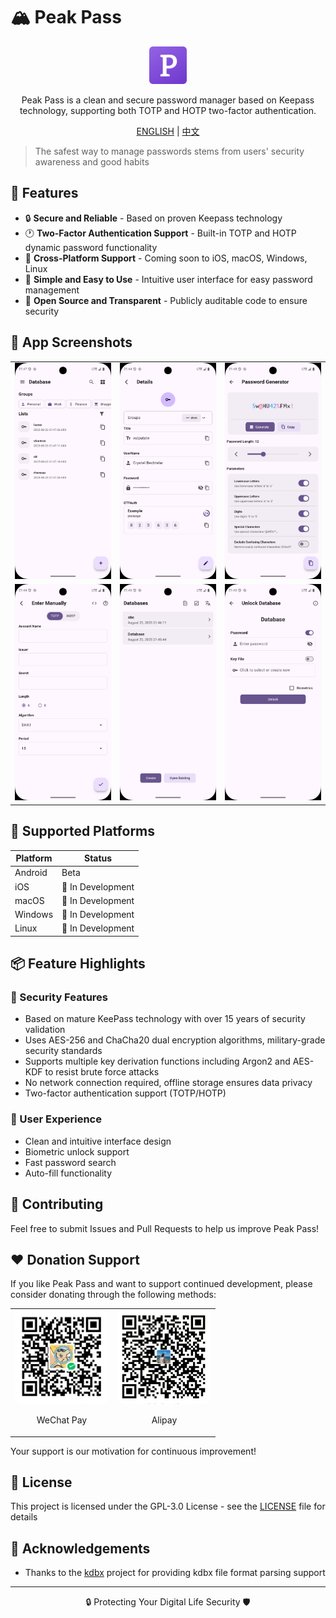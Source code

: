 # 🏔️ Peak Pass

<div align="center">
  <img src="./assets/icon/icon.png" width="60"/>
	<p>Peak Pass is a clean and secure password manager based on Keepass technology, supporting both TOTP and HOTP two-factor authentication.</p>
  <p><a href="./README.md">ENGLISH</a>&nbsp;|&nbsp;<a href="./README.zh-CN.md">中文</a></p>
</div>

> The safest way to manage passwords stems from users' security awareness and good habits

## 🌟 Features

- 🔒 **Secure and Reliable** - Based on proven Keepass technology
- 🕐 **Two-Factor Authentication Support** - Built-in TOTP and HOTP dynamic password functionality
- 📱 **Cross-Platform Support** - Coming soon to iOS, macOS, Windows, Linux
- 🎯 **Simple and Easy to Use** - Intuitive user interface for easy password management
- 🚀 **Open Source and Transparent** - Publicly auditable code to ensure security

## 📸 App Screenshots

<table style="text-align: center;">
  <tr>
    <td><img src="./screenshot/01.png" alt="App Screenshot 1" ></td>
    <td><img src="./screenshot/02.png" alt="App Screenshot 2"></td>
    <td><img src="screenshot/03.png" alt="App Screenshot 3"></td>
  </tr>

  <tr>
    <td><img src="screenshot/04.png" alt="App Screenshot 4"></td>
    <td><img src="screenshot/05.png" alt="App Screenshot 5"></td>
    <td><img src="screenshot/06.png" alt="App Screenshot 6"></td>
  </tr>
</table>

## 🚀 Supported Platforms

| Platform | Status |
|----------|--------|
| Android | Beta |
| iOS | 🔄 In Development |
| macOS | 🔄 In Development |
| Windows | 🔄 In Development |
| Linux | 🔄 In Development |

## 📦 Feature Highlights

### 🔐 Security Features
- Based on mature KeePass technology with over 15 years of security validation
- Uses AES-256 and ChaCha20 dual encryption algorithms, military-grade security standards
- Supports multiple key derivation functions including Argon2 and AES-KDF to resist brute force attacks
- No network connection required, offline storage ensures data privacy
- Two-factor authentication support (TOTP/HOTP)

### 🎨 User Experience
- Clean and intuitive interface design
- Biometric unlock support
- Fast password search
- Auto-fill functionality

## 🤝 Contributing

Feel free to submit Issues and Pull Requests to help us improve Peak Pass!

## ❤️ Donation Support

If you like Peak Pass and want to support continued development, please consider donating through the following methods:

<table style="text-align: center;">
  <tr>
    <td>
    <img src="donate/wechat.png" alt="WeChat Pay QR Code" width="150px" style="border-radius: 10px;"><p>WeChat Pay</p>
    </td>
    <td>
      <img src="donate/alipay.png" alt="Alipay QR Code" width="150px" style="border-radius: 10px;"><p>Alipay</p>
    </td>
  </tr>
</table>

Your support is our motivation for continuous improvement!

## 📄 License

This project is licensed under the GPL-3.0 License - see the [LICENSE](./LICENSE.txt) file for details

## 🙏 Acknowledgements

- Thanks to the [kdbx](https://github.com/authpass/kdbx.dart) project for providing kdbx file format parsing support

---
<p align="center">🔒 Protecting Your Digital Life Security 🛡️</p>
